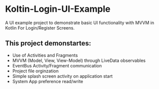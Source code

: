 # Koltin-Login-UI-Example
A UI example project to demonstrate basic UI functionality with MVVM in Kotlin For Login/Register Screens.

## This project demonstartes:
- Use of Activities and Fragments
- MVVM (Model, View, View-Model) through LiveData observables
- EventBus Activity/Fragment communication
- Project file orginzation
- Simple splash screen activity on application start
- System App preference read/write

